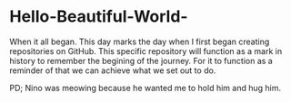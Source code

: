 # Hello-Beautiful-World-
When it all began.
This day marks the day when I first began creating repositories on GitHub. This specific repository will function as a mark in history to remember the begining of the journey. For it to function as a reminder of that we can achieve what we set out to do.

PD; Nino was meowing because he wanted me to hold him and hug him.
